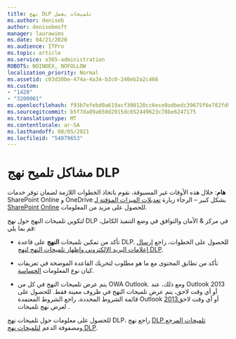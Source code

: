 ```yaml
---
title: نهج DLP تلميحات يعمل
ms.author: deniseb
author: denisebmsft
manager: laurawims
ms.date: 04/21/2020
ms.audience: ITPro
ms.topic: article
ms.service: o365-administration
ROBOTS: NOINDEX, NOFOLLOW
localization_priority: Normal
ms.assetid: c03d30be-474a-4a34-b3c0-240eb2a2c466
ms.custom:
- "1428"
- "3200001"
ms.openlocfilehash: f93b7efebd0a619acf300120cc6ece0adbedc39675f6e782fd982dc1f988edbd
ms.sourcegitcommit: b5f7da89a650d2915dc652449623c78be6247175
ms.translationtype: MT
ms.contentlocale: ar-SA
ms.lasthandoff: 08/05/2021
ms.locfileid: "54079653"
---
```

# <a name="dlp-policy-tip-issues"></a>مشاكل تلميح نهج DLP

**هام**: خلال هذه الأوقات غير المسبوقة، نقوم باتخاذ الخطوات اللازمة لضمان توفر خدمات SharePoint Online و OneDrive بشكل كبير – الرجاء زيارة [تعديلات الميزات المؤقتة لـ SharePoint Online](https://aka.ms/ODSPAdjustments) للحصول على مزيد من المعلومات.

لتكوين تلميحات النهج حول نهج DLP في مركز & الأمان والتوافق في وضع التنفيذ الكامل، قم بما يلي:

- تأكد من تمكين تلميحات **النهج** على قاعدة DLP. للحصول على الخطوات، راجع [إرسال إعلامات البريد الإلكتروني وإظهار تلميحات النهج لنهج DLP](https://docs.microsoft.com/microsoft-365/compliance/use-notifications-and-policy-tips).

- تأكد من تطابق المحتوى مع ما هو مطلوب لتحريك القاعدة الموضحة في تعريفات كيان نوع المعلومات [الحساسة](https://docs.microsoft.com/microsoft-365/compliance/sensitive-information-type-entity-definitions).

- يتم عرض تلميحات النهج في كل من OWA Outlook. ومع ذلك، عند Outlook 2013 أو أي وقت لاحق، يتم عرض تلميحات النهج في ظروف معينة فقط. للحصول على قائمة الشروط المحددة، راجع الشروط المعتمدة Outlook [2013](https://docs.microsoft.com/microsoft-365/compliance/use-notifications-and-policy-tips)أو أي وقت لاحق لعرض نهج تلميحات .

للحصول على معلومات حول تلميحات نهج DLP، راجع نهج [DLP تلميحات المرجع](https://docs.microsoft.com/microsoft-365/compliance/dlp-policy-tips-reference?view=o365-worldwide#support-matrix-for-dlp-policy-tips-across-microsoft-apps) ومصفوفة الدعم [لتلميحات نهج DLP](https://docs.microsoft.com/microsoft-365/compliance/dlp-policy-tips-reference?view=o365-worldwide#support-matrix-for-dlp-policy-tips-across-microsoft-apps).